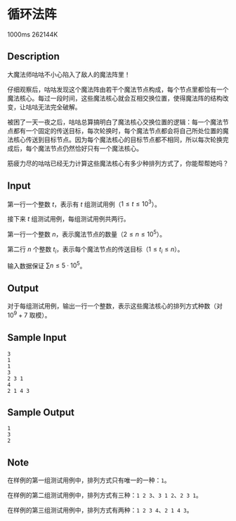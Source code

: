 # 循环法阵

1000ms  262144K

## Description

大魔法师咕咕不小心陷入了敌人的魔法阵里！

仔细观察后，咕咕发现这个魔法阵由若干个魔法节点构成，每个节点里都恰有一个魔法核心。每过一段时间，这些魔法核心就会互相交换位置，使得魔法阵的结构改变，让咕咕无法完全破解。

被困了一天一夜之后，咕咕总算搞明白了魔法核心交换位置的逻辑：每一个魔法节点都有一个固定的传送目标，每次轮换时，每个魔法节点都会将自己所处位置的魔法核心传送到目标节点。因为每个魔法核心的目标节点都不相同，所以每次轮换完成后，每个魔法节点仍然恰好只有一个魔法核心。

筋疲力尽的咕咕已经无力计算这些魔法核心有多少种排列方式了，你能帮帮她吗？

## Input

第一行一个整数 $t$，表示有 $t$ 组测试用例（$1 \leq t \leq 10^3$）。

接下来 $t$ 组测试用例，每组测试用例共两行。

第一行一个整数 $n$，表示魔法节点的数量（$2 \leq n \leq 10^5$）。

第二行 $n$ 个整数 $t_i$，表示每个魔法节点的传送目标（$1 \leq t_i \leq n$）。

输入数据保证 $\sum n \leq 5 \cdot 10^5$。

## Output

对于每组测试用例，输出一行一个整数，表示这些魔法核心的排列方式种数（对 $10^9 + 7$ 取模）。

## Sample Input

```
3
1
1
3
2 3 1
4
2 1 4 3
```

## Sample Output

```
1
3
2
```

## Note

在样例的第一组测试用例中，排列方式只有唯一的一种：`1`。

在样例的第二组测试用例中，排列方式有三种：`1 2 3`、`3 1 2`、`2 3 1`。

在样例的第三组测试用例中，排列方式有两种：`1 2 3 4`、`2 1 4 3`。
